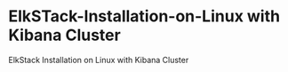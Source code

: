 # ElkSTack-Installation-on-Linux with Kibana Cluster
ElkStack Installation on Linux with Kibana Cluster
